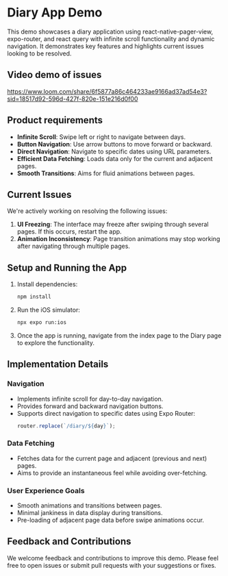 # Diary App Demo

This demo showcases a diary application using react-native-pager-view, expo-router, and react query with infinite scroll functionality and dynamic navigation. It demonstrates key features and highlights current issues looking to be resolved.

## Video demo of issues
https://www.loom.com/share/6f5877a86c464233ae9166ad37ad54e3?sid=18517d92-596d-427f-820e-151e216d0f00

## Product requirements

- **Infinite Scroll**: Swipe left or right to navigate between days.
- **Button Navigation**: Use arrow buttons to move forward or backward.
- **Direct Navigation**: Navigate to specific dates using URL parameters.
- **Efficient Data Fetching**: Loads data only for the current and adjacent pages.
- **Smooth Transitions**: Aims for fluid animations between pages.

## Current Issues

We're actively working on resolving the following issues:

1. **UI Freezing**: The interface may freeze after swiping through several pages. If this occurs, restart the app.
2. **Animation Inconsistency**: Page transition animations may stop working after navigating through multiple pages.

## Setup and Running the App

1. Install dependencies:
   ```bash
   npm install
   ```

2. Run the iOS simulator:
   ```bash
   npx expo run:ios
   ```

3. Once the app is running, navigate from the index page to the Diary page to explore the functionality.


## Implementation Details

### Navigation

- Implements infinite scroll for day-to-day navigation.
- Provides forward and backward navigation buttons.
- Supports direct navigation to specific dates using Expo Router:
  ```jsx
  router.replace(`/diary/${day}`);
  ```

### Data Fetching

- Fetches data for the current page and adjacent (previous and next) pages.
- Aims to provide an instantaneous feel while avoiding over-fetching.

### User Experience Goals

- Smooth animations and transitions between pages.
- Minimal jankiness in data display during transitions.
- Pre-loading of adjacent page data before swipe animations occur.

## Feedback and Contributions

We welcome feedback and contributions to improve this demo. Please feel free to open issues or submit pull requests with your suggestions or fixes.
